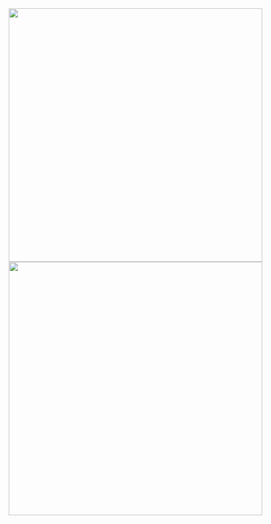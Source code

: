 <div align="center">
  <img src="https://user-images.githubusercontent.com/59850458/143509725-8cbff761-65ee-46f4-be6f-41c3d6101e04.png" width="500px">
  <img src="https://user-images.githubusercontent.com/59850458/143509728-64848098-e8c3-4a33-839b-b0989bd06069.png" width="500px">
<div>
